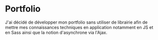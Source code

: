 # Portfolio

J'ai décidé de développer mon portfolio sans utiliser de librairie afin de mettre mes connaissances techniques en application notamment en JS et en Sass ainsi que la notion d'asynchrone via l'Ajax.
